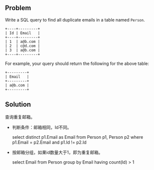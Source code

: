 ## Problem

Write a SQL query to find all duplicate emails in a table named `Person`.

```
+----+---------+
| Id | Email   |
+----+---------+
| 1  | a@b.com |
| 2  | c@d.com |
| 3  | a@b.com |
+----+---------+
```

For example, your query should return the following for the above table:

```
+---------+
| Email   |
+---------+
| a@b.com |
+---------+
```



## Solution

查询重复邮箱。

* 判断条件：邮箱相同，Id不同。

  select distinct p1.Email as Email from Person p1, Person p2
  where p1.Email = p2.Email and p1.Id != p2.Id

* 按邮箱分组，如果id数量大于1，即为重复邮箱。

  select Email from Person
  group by Email having count(Id) > 1